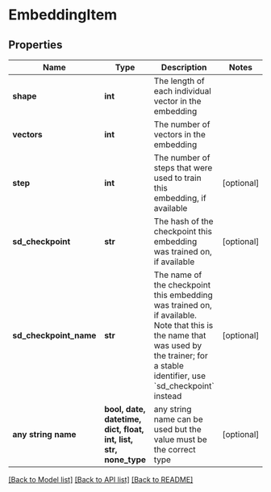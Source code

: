 # EmbeddingItem


## Properties
Name | Type | Description | Notes
------------ | ------------- | ------------- | -------------
**shape** | **int** | The length of each individual vector in the embedding | 
**vectors** | **int** | The number of vectors in the embedding | 
**step** | **int** | The number of steps that were used to train this embedding, if available | [optional] 
**sd_checkpoint** | **str** | The hash of the checkpoint this embedding was trained on, if available | [optional] 
**sd_checkpoint_name** | **str** | The name of the checkpoint this embedding was trained on, if available. Note that this is the name that was used by the trainer; for a stable identifier, use &#x60;sd_checkpoint&#x60; instead | [optional] 
**any string name** | **bool, date, datetime, dict, float, int, list, str, none_type** | any string name can be used but the value must be the correct type | [optional]

[[Back to Model list]](../README.md#documentation-for-models) [[Back to API list]](../README.md#documentation-for-api-endpoints) [[Back to README]](../README.md)


